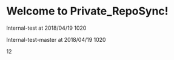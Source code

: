# Welcome to Private_RepoSync!

Internal-test at 2018/04/19 1020

Internal-test-master at 2018/04/19 1020

12
